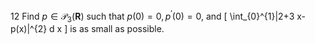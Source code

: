 12 Find $p \in \mathcal{P}_{3}(\mathbf{R})$ such that $p(0)=0, p^{\prime}(0)=0$, and
\[
\int_{0}^{1}|2+3 x-p(x)|^{2} d x
\]
is as small as possible.
